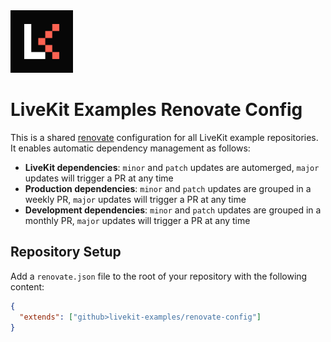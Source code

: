 <a href="https://livekit.io/">
  <img src="./.github/assets/livekit-mark.png" alt="LiveKit logo" width="100" height="100">
</a>

# LiveKit Examples Renovate Config

This is a shared [renovate](https://github.com/renovatebot/renovate) configuration for all LiveKit example repositories. It enables automatic dependency management as follows:

- **LiveKit dependencies**: `minor` and `patch` updates are automerged, `major` updates will trigger a PR at any time
- **Production dependencies**: `minor` and `patch` updates are grouped in a weekly PR, `major` updates will trigger a PR at any time
- **Development dependencies**: `minor` and `patch` updates are grouped in a monthly PR, `major` updates will trigger a PR at any time

## Repository Setup

Add a `renovate.json` file to the root of your repository with the following content:

```json
{
  "extends": ["github>livekit-examples/renovate-config"]
}
```
